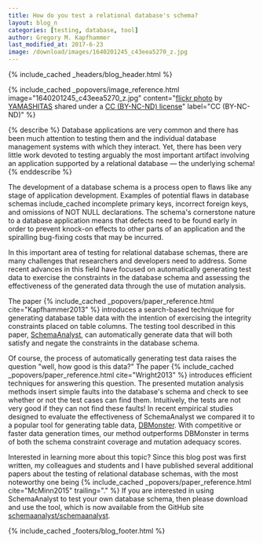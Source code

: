 ```yaml
---
title: How do you test a relational database's schema?
layout: blog_n
categories: [testing, database, tool]
author: Gregory M. Kapfhammer
last_modified_at: 2017-6-23
image: /download/images/1640201245_c43eea5270_z.jpg
---
```


{% include_cached _headers/blog_header.html %}

<!-- include_cached header image -->
{% include_cached _popovers/image_reference.html image="1640201245_c43eea5270_z.jpg" content="<a title='IMG_7849.JPG' href='https://flickr.com/photos/11048370@N05/1640201245'>flickr photo</a> by <a href='https://flickr.com/people/11048370@N05'>YAMASHITAS</a> shared under a <a href='https://creativecommons.org/licenses/by-nc-nd/2.0/'>CC (BY-NC-ND) license</a>" label="CC (BY-NC-ND)" %}

{% describe %}
Database applications are very common and there has been much attention to testing them and the individual database
management systems with which they interact. Yet, there has been very little work devoted to testing arguably the most
important artifact involving an application supported by a relational database &mdash; the underlying schema!
{% enddescribe %}

The development of a database schema is a process open to flaws like any stage of application development. Examples of
potential flaws in database schemas include_cached incomplete primary keys, incorrect foreign keys, and omissions of NOT NULL
declarations. The schema's cornerstone nature to a database application means that defects need to be found early in
order to prevent knock-on effects to other parts of an application and the spiralling bug-fixing costs that may be
incurred.

In this important area of testing for relational database schemas, there are many challenges that researchers and
developers need to address. Some recent advances in this field have focused on automatically generating test data to
exercise the constraints in the database schema and assessing the effectiveness of the generated data through the use of
mutation analysis.

<p>
The paper {% include_cached _popovers/paper_reference.html cite="Kapfhammer2013" %} introduces a search-based technique for
generating database table data with the intention of exercising the integrity constraints placed on table columns. The
testing tool described in this paper, <a href="http://schemaanalyst.org/">SchemaAnalyst</a>, can automatically generate
data that will both satisfy and negate the constraints in the database schema.
</p>

<p>
Of course, the process of automatically generating test data raises the question
"well, how good is this data?" The paper {% include_cached
_popovers/paper_reference.html cite="Wright2013" %} introduces efficient
techniques for answering this question. The presented mutation analysis methods
insert simple faults into the database's schema and check to see whether or not
the test cases can find them. Intuitively, the tests are not very good if they
can not find these faults! In recent empirical studies designed to evaluate the
effectiveness of SchemaAnalyst we compared it to a popular tool for generating
table data, <a href="http://dbmonster.sourceforge.net/">DBMonster</a>. With
competitive or faster data generation times, our method outperforms DBMonster in
terms of both the schema constraint coverage and mutation adequacy scores.
</p>

<p>
Interested in learning more about this topic? Since this blog post was first written, my colleagues and students and I
have published several additional papers about the testing of relational database schemas, with the most noteworthy one
being {% include_cached _popovers/paper_reference.html cite="McMinn2015" trailing="." %} If you are interested in using
SchemaAnalyst to test your own database schema, then please download and use the tool, which is now available from the
GitHub site <a href="https://github.com/schemaanalyst/schemaanalyst">schemaanalyst/schemaanalyst</a>.
</p>

{% include_cached _footers/blog_footer.html %}
